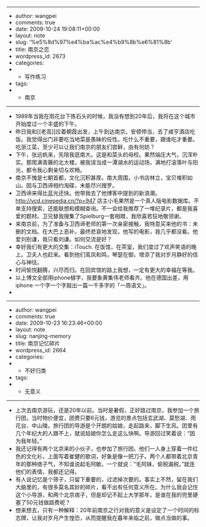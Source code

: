 - ---
- author: wangpei
- comments: true
- date: 2009-10-24 19:08:11+00:00
- layout: note
- slug: '%e5%8d%97%e4%ba%ac%e4%b9%8b%e6%81%8b'
- title: 南京之恋
- wordpress_id: 2673
- categories:
- - 写作练习
- tags:
- - 南京
- ---
- 1989年当我在雨花台下拣石头的时候，我没有想到20年后，我将在这个城市开始度过一个丰盛的下午。
- 昨日我和[[老高]]应着朝霞出发，上午到达南京。安顿停当，去了咸亨酒店吃饭。我觉得出门非要吃当地菜是愚昧的任性。吃什么不重要，跟谁吃才重要。吃浙江菜，至少可以让我们南京的朋友们尝鲜，由有何妨？
- 下午，张远帆来，先陪我逛南大。这是和菜头的母校。果然端庄大气，沉浑朴实。那爬满青藤的北大楼，被我误当成一潭湖水的运动场，满地打滚落叶与阳光，都令我心剩亲切与欢畅。
- 南京不愧是七朝首都，文化沉积甚厚。南大周围，小书店林立，宝贝堆积如山。因与卫西谛相约淘碟，未能尽兴搜罗。
- 卫西谛来得比蓝光还快。他带我去了他博客中提到的新浪潮。http://vcd.cinepedia.cn/?p=947 店主小毛果然是一个真人版电影数据库。不单支持搜索，还能联想和模糊查询。不一会给我推荐了一堆纪录片，都是我喜爱的题材。卫兄替我搜集了Spielburg一套相赠，我欣喜若狂地敬领谢。
- 来南京前，为了准备与卫西谛老师的第一次亲密接触，我特意买来他的书：未删的文档。在大巴上恶补。最终悲哀地发现，他写的电影，我几乎都没看。他爱刘别谦，我只看刘谦。如何交流是好？
- 幸好我们有更大的交集：iTouch. 在饭馆，在茶室，我们度过了欢声笑语的晚上。卫夫人也赶来。看到他们鸾凤和鸣，琴瑟在御，增添了我对岁月静好的信心与神往。
- 时间愉悦翻腾，兴尽而归。在回宾馆的路上我想，一定有更大的幸福在等我。
- 以上博文全部用iphone植字，我要象黄集伟老师看齐。他在德国出差，用iphone 一个字一个字敲出一篇一千多字的「一周语文」。
- 
- ---
- author: wangpei
- comments: true
- date: 2009-10-23 16:23:46+00:00
- layout: note
- slug: nanjing-memory
- title: 南京记忆碎片
- wordpress_id: 2664
- categories:
- - 不好归类
- tags:
- - 无意义
- ---
- 上次去南京游玩，还是20年以前。当时是暑假，正好路过南京，我参加一个旅行团，当时物价便宜，团费只要6元钱，游览的景点包括玄武湖、莫愁湖、雨花台、中山陵。旅行团的导游是个开朗的姑娘，走起路来，脚下生风。团里有几个年纪大的人跟不上，就说姑娘你怎么走这么快啊。导游回过笑着说：“因为我年轻。”
- 我还记得有两个北京来的小伙子，也参加了旅行团。他们一人身上穿着一件红色的文化衫，上面写着崔健的歌词，好象是像一把刀子。两个人都带着北京青年的那种痞子气，不知谁说起毛阿敏，一个就说：“毛阿妹，偷税漏税。”就连他们的表情，我都还记得。
- 有人说记忆是个筛子，只留下重要的，过滤掉次要的。事实上不然，留在我们大脑里的，有很多莫名其妙的碎片，看不出有任何意义所在。为什么我会记住这个小导游，和两个北京痞子，但是却记不起上大学那年，是谁在我的兜里硬塞了50元钱做路费呢？
- 想来想去，只有一种解释：20年前南京之行对我的意义是设定了一个时间的标志牌，让我对岁月产生惶恐，从而提醒我在暮年来临之前，做点当做的事。
